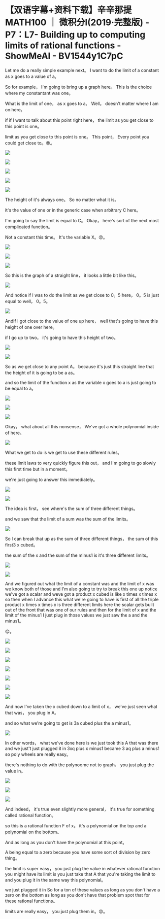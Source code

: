 # 【双语字幕+资料下载】辛辛那提 MATH100 ｜ 微积分Ⅰ(2019·完整版) - P7：L7- Building up to computing limits of rational functions - ShowMeAI - BV1544y1C7pC

Let me do a really simple example next。 I want to do the limit of a constant as x goes to a value of a。

 So for example， I'm going to bring up a graph here。 This is the choice where my constantant was one。

 What is the limit of one， as x goes to a。 Well， doesn't matter where I am on here。

 if if I want to talk about this point right here， the limit as you get close to this point is one。

 limit as you get close to this point is one。 This point， Every point you could get close to。😡。



![](img/ddfe9c5139b904c492c76c2aaf5b61a1_1.png)

![](img/ddfe9c5139b904c492c76c2aaf5b61a1_2.png)

![](img/ddfe9c5139b904c492c76c2aaf5b61a1_3.png)

![](img/ddfe9c5139b904c492c76c2aaf5b61a1_4.png)

![](img/ddfe9c5139b904c492c76c2aaf5b61a1_5.png)

The height of it's always one。 So no matter what it is。

 it's the value of one or in the generic case when arbitrary C here。

 I'm going to say the limit is equal to C。 Okay， here's sort of the next most complicated function。

 Not a constant this time。 It's the variable X。😡。

![](img/ddfe9c5139b904c492c76c2aaf5b61a1_7.png)

![](img/ddfe9c5139b904c492c76c2aaf5b61a1_8.png)

![](img/ddfe9c5139b904c492c76c2aaf5b61a1_9.png)

So this is the graph of a straight line， it looks a little bit like this。



![](img/ddfe9c5139b904c492c76c2aaf5b61a1_11.png)

And notice if I was to do the limit as we get close to 0。5 here， 0。5 is just equal to well， 0。5。



![](img/ddfe9c5139b904c492c76c2aaf5b61a1_13.png)

AndIf I got close to the value of one up here， well that's going to have this height of one over here。

 if I go up to two， it's going to have this height of two。



![](img/ddfe9c5139b904c492c76c2aaf5b61a1_15.png)

![](img/ddfe9c5139b904c492c76c2aaf5b61a1_16.png)

So as we get close to any point A， because it's just this straight line that the height of it is going to be a as。

 and so the limit of the function x as the variable x goes to a is just going to be equal to a。



![](img/ddfe9c5139b904c492c76c2aaf5b61a1_18.png)

![](img/ddfe9c5139b904c492c76c2aaf5b61a1_19.png)

![](img/ddfe9c5139b904c492c76c2aaf5b61a1_20.png)

Okay， what about all this nonsense， We've got a whole polynomial inside of here。



![](img/ddfe9c5139b904c492c76c2aaf5b61a1_22.png)

What we get to do is we get to use these different rules。

 these limit laws to very quickly figure this out， and I'm going to go slowly this first time but in a moment。

 we're just going to answer this immediately。

![](img/ddfe9c5139b904c492c76c2aaf5b61a1_24.png)

![](img/ddfe9c5139b904c492c76c2aaf5b61a1_25.png)

The idea is first， see where's the sum of three different things。

 and we saw that the limit of a sum was the sum of the limits。



![](img/ddfe9c5139b904c492c76c2aaf5b61a1_27.png)

So I can break that up as the sum of three different things， the sum of this first3 x cubed。

 the sum of the x and the sum of the minus1 is it's three different limits。



![](img/ddfe9c5139b904c492c76c2aaf5b61a1_29.png)

![](img/ddfe9c5139b904c492c76c2aaf5b61a1_30.png)

And we figured out what the limit of a constant was and the limit of x was we know both of those and I'm also going to try to break this one up notice we've got a scalar and weve got a product x cubed is like x times x times x so then when I advance this what we're going to have is first of all the triple product x times x times x is three different limits here the scalar gets built out of the front that was one of our rules and then for the limit of x and the limit of the minus1 I just plug in those values we just saw the a and the minus1。

😡。

![](img/ddfe9c5139b904c492c76c2aaf5b61a1_32.png)

![](img/ddfe9c5139b904c492c76c2aaf5b61a1_33.png)

![](img/ddfe9c5139b904c492c76c2aaf5b61a1_34.png)

![](img/ddfe9c5139b904c492c76c2aaf5b61a1_35.png)

![](img/ddfe9c5139b904c492c76c2aaf5b61a1_36.png)

![](img/ddfe9c5139b904c492c76c2aaf5b61a1_37.png)

![](img/ddfe9c5139b904c492c76c2aaf5b61a1_38.png)

And now I've taken the x cubed down to a limit of x， we've just seen what that was， you plug in A。

 and so what we're going to get is 3a cubed plus the a minus1。



![](img/ddfe9c5139b904c492c76c2aaf5b61a1_40.png)

In other words， what we've done here is we just took this A that was there and we just't just plugged it in 3xq plus x minus1 became 3 aq plus a minus1 so poly wheels are really easy。

 there's nothing to do with the polynoome not to graph， you just plug the value in。



![](img/ddfe9c5139b904c492c76c2aaf5b61a1_42.png)

![](img/ddfe9c5139b904c492c76c2aaf5b61a1_43.png)

![](img/ddfe9c5139b904c492c76c2aaf5b61a1_44.png)

And indeed， it's true even slightly more general， it's true for something called rational function。

 so this is a rational function F of x， it's a polynomial on the top and a polynomial on the bottom。

And as long as you don't have the polynomial at this point。

 A being equal to a zero because you have some sort of division by zero thing。

 the limit is super easy， you just plug the value in whatever rational function you might have its limit is you just take that A that you're taking the limit to and you plug it in the same way this polynomial。

 we just plugged it in So for a ton of these values as long as you don't have a zero on the bottom as long as you don't have that problem spot that for these rational functions。

 limits are really easy， you just plug them in。😡。